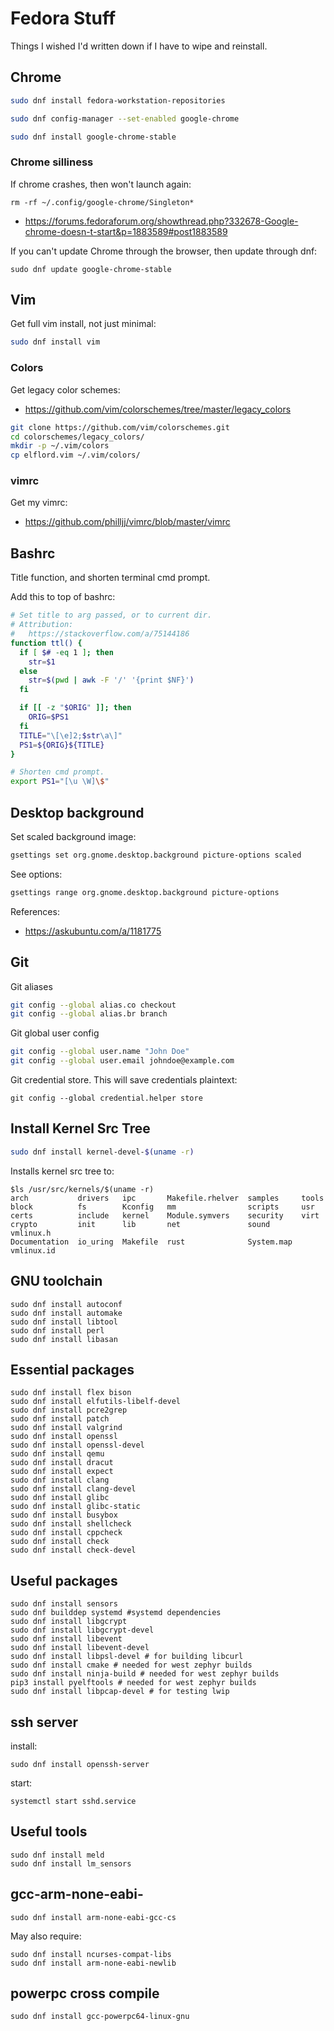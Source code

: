 # Fedora Stuff

Things I wished I'd written down if I have to wipe and
reinstall.

## Chrome

```sh
sudo dnf install fedora-workstation-repositories

sudo dnf config-manager --set-enabled google-chrome

sudo dnf install google-chrome-stable
```

### Chrome silliness

If chrome crashes, then won't launch again:

```
rm -rf ~/.config/google-chrome/Singleton*
```

- https://forums.fedoraforum.org/showthread.php?332678-Google-chrome-doesn-t-start&p=1883589#post1883589

If you can't update Chrome through the browser, then update
through dnf:

```
sudo dnf update google-chrome-stable
```

## Vim

Get full vim install, not just minimal:

```sh
sudo dnf install vim
```

### Colors

Get legacy color schemes:
- https://github.com/vim/colorschemes/tree/master/legacy_colors

```sh
git clone https://github.com/vim/colorschemes.git
cd colorschemes/legacy_colors/
mkdir -p ~/.vim/colors
cp elflord.vim ~/.vim/colors/
```

### vimrc

Get my vimrc:
- https://github.com/philljj/vimrc/blob/master/vimrc

## Bashrc

Title function, and shorten terminal cmd prompt.

Add this to top of bashrc:

```sh
# Set title to arg passed, or to current dir.
# Attribution:
#   https://stackoverflow.com/a/75144186
function ttl() {
  if [ $# -eq 1 ]; then
    str=$1
  else
    str=$(pwd | awk -F '/' '{print $NF}')
  fi

  if [[ -z "$ORIG" ]]; then
    ORIG=$PS1
  fi
  TITLE="\[\e]2;$str\a\]"
  PS1=${ORIG}${TITLE}
}

# Shorten cmd prompt.
export PS1="[\u \W]\$"
```

## Desktop background

Set scaled background image:

```sh
gsettings set org.gnome.desktop.background picture-options scaled
```

See options:
```sh
gsettings range org.gnome.desktop.background picture-options
```

References:

- https://askubuntu.com/a/1181775

## Git

Git aliases

```sh
git config --global alias.co checkout
git config --global alias.br branch
```

Git global user config

```sh
git config --global user.name "John Doe"
git config --global user.email johndoe@example.com
```

Git credential store. This will save credentials plaintext:

```
git config --global credential.helper store
```

## Install Kernel Src Tree

```sh
sudo dnf install kernel-devel-$(uname -r)
```

Installs kernel src tree to:

```
$ls /usr/src/kernels/$(uname -r)
arch           drivers   ipc       Makefile.rhelver  samples     tools
block          fs        Kconfig   mm                scripts     usr
certs          include   kernel    Module.symvers    security    virt
crypto         init      lib       net               sound       vmlinux.h
Documentation  io_uring  Makefile  rust              System.map  vmlinux.id
```

## GNU toolchain

```
sudo dnf install autoconf
sudo dnf install automake
sudo dnf install libtool
sudo dnf install perl
sudo dnf install libasan
```

## Essential packages

```
sudo dnf install flex bison
sudo dnf install elfutils-libelf-devel
sudo dnf install pcre2grep
sudo dnf install patch
sudo dnf install valgrind
sudo dnf install openssl
sudo dnf install openssl-devel
sudo dnf install qemu
sudo dnf install dracut
sudo dnf install expect
sudo dnf install clang
sudo dnf install clang-devel
sudo dnf install glibc
sudo dnf install glibc-static
sudo dnf install busybox
sudo dnf install shellcheck
sudo dnf install cppcheck
sudo dnf install check
sudo dnf install check-devel
```

## Useful packages

```
sudo dnf install sensors
sudo dnf builddep systemd #systemd dependencies
sudo dnf install libgcrypt
sudo dnf install libgcrypt-devel
sudo dnf install libevent
sudo dnf install libevent-devel
sudo dnf install libpsl-devel # for building libcurl
sudo dnf install cmake # needed for west zephyr builds
sudo dnf install ninja-build # needed for west zephyr builds
pip3 install pyelftools # needed for west zephyr builds
sudo dnf install libpcap-devel # for testing lwip
```

## ssh server

install:

```
sudo dnf install openssh-server
```

start:

```
systemctl start sshd.service
```

## Useful tools

```
sudo dnf install meld
sudo dnf install lm_sensors
```


## gcc-arm-none-eabi-

```
sudo dnf install arm-none-eabi-gcc-cs
```

May also require:

```
sudo dnf install ncurses-compat-libs
sudo dnf install arm-none-eabi-newlib
```

## powerpc cross compile

```
sudo dnf install gcc-powerpc64-linux-gnu
```
